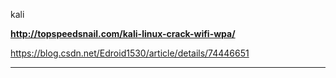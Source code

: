 kali

**http://topspeedsnail.com/kali-linux-crack-wifi-wpa/**

https://blog.csdn.net/Edroid1530/article/details/74446651

_______________________________
